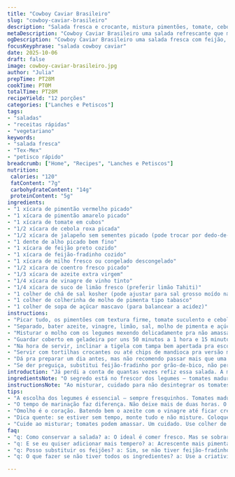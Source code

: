 ```yaml
---
title: "Cowboy Caviar Brasileiro"
slug: "cowboy-caviar-brasileiro"
description: "Salada fresca e crocante, mistura pimentões, tomate, cebola, jalapeño, alho, feijão preto, feijão-fradinho, milho e coentro. Molho vibrante com azeite, vinagre de vinho tinto, limão, molho de pimenta e açúcar mascavo. Marinada que casa sabores e texturas, com toque picante e crocância. Pra deixar pronto, refrigera um pouco, drenando depois o excesso do molho. Ótima pra petiscar com tortilhas ou usar como acompanhamento em churrascos ou feijoadas. Versátil e adaptável, troca feijão, ajusta pimenta, e funciona em calor ou frio. Um clássico do Texas com tempero brasileiro."
metaDescription: "Cowboy Caviar Brasileiro uma salada refrescante que mistura feijão com legumes crocantes e molho vibrante; ideal para petiscar ou acompanhar."
ogDescription: "Cowboy Caviar Brasileiro uma salada fresca com feijão, verduras crocantes e um molho picante delicioso; serve como petisco ou acompanhamento."
focusKeyphrase: "salada cowboy caviar"
date: 2025-10-06
draft: false
image: cowboy-caviar-brasileiro.jpg
author: "Julia"
prepTime: PT28M
cookTime: PT0M
totalTime: PT28M
recipeYield: "12 porções"
categories: ["Lanches e Petiscos"]
tags:
- "saladas"
- "receitas rápidas"
- "vegetariano"
keywords:
- "salada fresca"
- "Tex-Mex"
- "petisco rápido"
breadcrumb: ["Home", "Recipes", "Lanches e Petiscos"]
nutrition: 
 calories: "120"
 fatContent: "7g"
 carbohydrateContent: "14g"
 proteinContent: "5g"
ingredients:
- "1 xícara de pimentão vermelho picado"
- "1 xícara de pimentão amarelo picado"
- "1 xícara de tomate em cubos"
- "1/2 xícara de cebola roxa picada"
- "1/2 xícara de jalapeño sem sementes picado (pode trocar por dedo-de-moça para versão mais brasileira)"
- "1 dente de alho picado bem fino"
- "1 xícara de feijão preto cozido"
- "1 xícara de feijão-fradinho cozido"
- "1 xícara de milho fresco ou congelado descongelado"
- "1/2 xícara de coentro fresco picado"
- "1/3 xícara de azeite extra virgem"
- "1/4 xícara de vinagre de vinho tinto"
- "1/4 xícara de suco de limão fresco (preferir limão Tahiti)"
- "1 colher de chá de sal kosher (pode ajustar para sal grosso moído na hora)"
- "1 colher de colherinha de molho de pimenta tipo tabasco"
- "1 colher de sopa de açúcar mascavo (para balancear a acidez)"
instructions:
- "Picar tudo, os pimentões com textura firme, tomate suculento e cebola que já entrega cheiro do Nordeste. Misturar numa tigela grande: feijão preto, fradinho, milho e coentro."
- "Separado, bater azeite, vinagre, limão, sal, molho de pimenta e açúcar até emulsificar. Esse molho seja vigoroso, com brilho, e cheiro ácido-doce que ativa os sentidos."
- "Misturar o molho com os legumes mexendo delicadamente pra não amassar o tomate. A textura deve ficar vibrante, visual colorido, brilho leve."
- "Guardar coberto em geladeira por uns 50 minutos a 1 hora e 15 minutos. Suficiente pra sabores casar; não mais que 2 horas pra não perder crocância e frescor."
- "Na hora de servir, inclinar a tigela com tampa bem apertada pra escorrer quase todo o líquido. Importante: não despejar tudo, evitar perda de sabor; uso a tampa pra ajudar a segurar os sólidos."
- "Servir com tortilhas crocantes ou até chips de mandioca pra versão mais brasileira. Serve também com pão sírio tostado - quebra o salgado e entrega sabor extra."
- "Dá pra preparar um dia antes, mas não recomendo passar mais que uma noite. Se faltar pimenta, joga umas gotas extras no prato na boca, mantém o frescor."
- "Se der preguiça, substitui feijão-fradinho por grão-de-bico, não perde o espírito. Ah, e não lave o feijão antes de cozinhar; assim mantém sabor e umidade."
introduction: "Já perdi a conta de quantas vezes refiz essa salada. A mistura de pimentões frescos com feijão preto e feijão-fradinho cria uma textura que dança na boca, e o molho ácido, com um toque doce e apimentado, me lembra tons do Nordeste brasileiro com o calor texano. Fiz algumas trocas ao longo do tempo — troquei jalapeño por dedo-de-moça, porque aqui funciona melhor no meu paladar. O truque é dar o tempo certo na geladeira para os sabores se unirem, mas não deixa chegar no ponto onde a crocância desaparece. Marinar demais transforma tudo num caldo sem vida. Serve rápida, serve em festas, serve fora de hora quando a fome bate. Um clássico que virou curinga no meu repertório, sempre causa surpresa."
ingredientsNote: "O segredo está no frescor dos legumes — tomates maduros e firmes dão o corpo. Pode trocar o pimentão vermelho por verde, mas perde a doçura. Para os feijões, prefiro feijão-fradinho porque mantém corpo sem desmanchar. Jalapeño é essencial para a picância, mas uso dedo-de-moça pra controlar mais o fogo. Sal kosher é melhor que o refinado comum, distribui o tempero melhor. Açúcar mascavo na dose certa dá uma redondeza ao molho. Use azeite de boa qualidade; ele é o chefe da emulsão. Se o tempo é curto e não der pra marinar, coloque todos os ingredientes gelados — ajuda no sabor imediato."
instructionsNote: "Ao misturar, cuidado para não desintegrar os tomates; uso colher de silicone pra mexer delicadamente. Essa etapa evita a salada virar uma pasta líquida da qual ninguém gosta. Refrigeração é essencial pra mesclar sabores, mas mais que duas horas e perde o crocante dos pimentões e milho. Na hora de escorrer, uso a tampa da tigela como peneira; evita desperdício, mantém o molho que já ganhou sabor. Se quiser fazer antes do tempo, guarde os ingredientes picados na geladeira e misture só na hora de servir, principalmente os coentros e o alho. Para servir, tortilhas são clássicas, mas pão de alho ou chips de batata-doce oferecem contraste interessante."
tips:
- "A escolha dos legumes é essencial — sempre fresquinhos. Tomates maduros trazem suculência, pimentões crocantes dão textura. Não use pimentões murchos; eles estragam a salada. Trocar o jalapeño é um truque; dedo-de-moça dá gosto, mas ajuste a quantidade. Outra dica: se não tiver coentro, use salsa. O sabor é único, mas ainda fica gostoso."
- "O tempo de marinação faz diferença. Não deixe mais de duas horas. O frescor precisa permanecer. Se sobrar, é melhor levar pra geladeira em potes fechados. O que não gastar é tranquilo; não perca a crocância. E se a salada não tiver tanta pimenta, ponha mais na hora, mas cuidado com o excesso. O bom é controlar a dose."
- "Omolho é o coração. Batendo bem o azeite com o vinagre até ficar cremoso. Se demorar muito, espuma, e isso não é bom. O sal kosher é melhor pra distribuir o sabor; escolha sempre que puder. E açúcar mascavo, um pouquinho realmente ajuda a equilibrar a acidez. Esse detalhe muitas vezes é esquecido, mas faz a diferença."
- "Dica quente: se estiver sem tempo, monte tudo e não misture. Coloque na geladeira. Na hora de servir, mexa e regue o molho. Fica legal. E tortilha é perfeita, mas chips de mandioca são outro nível. Frutos da terra trazem contratempo. Se estiver sem, pão sírio, tostado, também quebra o salgado. Sempre tenha opções na manga."
- "Cuide ao misturar; tomates podem amassar. Um cuidado. Use colher de silicone, ajuda muito a mistura não virar uma pasta. A refrigeração não é só decorativa. É parte do processo, essencial pra unir os sabores, mas sem estragar a crocância. E escorregar o líquido é crucial, mantenha o gosto; use tampa como peneira."
faq:
- "q: Como conservar a salada? a: O ideal é comer fresco. Mas se sobrar, guarde em pote fechado na geladeira. Como o molho pode amolecer, não deixe passar de uma noite; mantém a salada intacta mais tempo."
- "q: E se eu quiser adicionar mais tempero? a: Acrescente mais pimenta direto no prato. Ou, se quiser um toque de sabor diferente, misture um pouco de cominho no molho. Essa mistura traz um aroma especial, mas não exagere."
- "q: Posso substituir os feijões? a: Sim, se não tiver feijão-fradinho, grão-de-bico fica ótimo. Às vezes, até lentilha, mas muda bem o sabor. Cozinhe só até ficar macio, não desmanchar. A textura é fundamental."
- "q: O que fazer se não tiver todos os ingredientes? a: Use a criatividade. Pimentão pode ser verde ou mesmo cenoura crua. E se faltar coentro, use manjericão. O importante é manter o frescor; tudo deve entrar fresco e gostoso."

---
```

